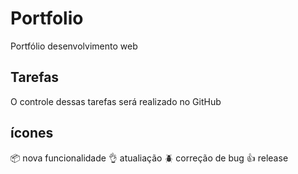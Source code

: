# Portfolio
Portfólio desenvolvimento web

## Tarefas

O controle dessas tarefas será realizado no GitHub

## ícones

:package: nova funcionalidade
:ok_hand: atualiação
:beetle: correção de bug
:thumbsup: release
